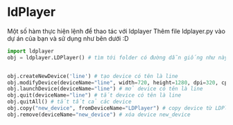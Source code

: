 # ldPlayer
Một số hàm thực hiện lệnh để thao tác với ldplayer
Thêm file ldplayer.py vào dự án của bạn và sử dụng như bên dưới :D

```python
import ldplayer
obj = ldplayer.LDPlayer() # tìm tới folder có đường dẫn giống như này F:\LDPlayer\LDPlayer9 và set vào envrionment variable hoặc truyền vào hàm __init__


obj.createNewDevice('line') # tạo device có tên là line 
obj.modifyDevice(deviceName="line", width=720, height=1280, dpi=320, cpu=2, memory=2048) # sửa device có tên là line
obj.launchDevice(deviceName="line") # mở device có tên là line
obj.quit(deviceName="line") # tắt device có tên là line
obj.quitAll() # tắt tất cả các device
obj.copy("new_device", fromDeviceName="LDPlayer") # copy device từ LDPlayer sang new_device
obj.remove(deviceName="new_device") # xóa device new_device
```
